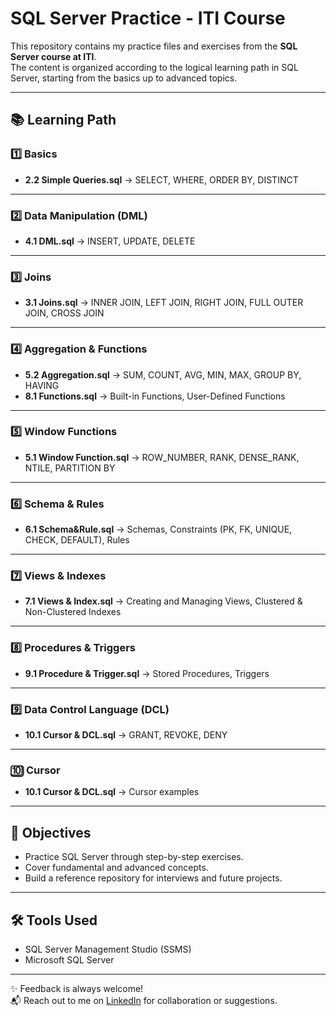 # SQL Server Practice - ITI Course

This repository contains my practice files and exercises from the **SQL Server course at ITI**.  
The content is organized according to the logical learning path in SQL Server, starting from the basics up to advanced topics.

---

## 📚 Learning Path

### 1️⃣ Basics
- **2.2 Simple Queries.sql** → SELECT, WHERE, ORDER BY, DISTINCT  

---

### 2️⃣ Data Manipulation (DML)
- **4.1 DML.sql** → INSERT, UPDATE, DELETE  

---

### 3️⃣ Joins
- **3.1 Joins.sql** → INNER JOIN, LEFT JOIN, RIGHT JOIN, FULL OUTER JOIN, CROSS JOIN  

---

### 4️⃣ Aggregation & Functions
- **5.2 Aggregation.sql** → SUM, COUNT, AVG, MIN, MAX, GROUP BY, HAVING  
- **8.1 Functions.sql** → Built-in Functions, User-Defined Functions  

---

### 5️⃣ Window Functions
- **5.1 Window Function.sql** → ROW_NUMBER, RANK, DENSE_RANK, NTILE, PARTITION BY  

---

### 6️⃣ Schema & Rules
- **6.1 Schema&Rule.sql** → Schemas, Constraints (PK, FK, UNIQUE, CHECK, DEFAULT), Rules  

---

### 7️⃣ Views & Indexes
- **7.1 Views & Index.sql** → Creating and Managing Views, Clustered & Non-Clustered Indexes  

---

### 8️⃣ Procedures & Triggers
- **9.1 Procedure & Trigger.sql** → Stored Procedures, Triggers  

---

### 9️⃣ Data Control Language (DCL)
- **10.1 Cursor & DCL.sql** → GRANT, REVOKE, DENY  

---

### 🔟 Cursor
- **10.1 Cursor & DCL.sql** → Cursor examples  

---

## 🎯 Objectives

- Practice SQL Server through step-by-step exercises.  
- Cover fundamental and advanced concepts.  
- Build a reference repository for interviews and future projects.  

---

## 🛠 Tools Used
- SQL Server Management Studio (SSMS)  
- Microsoft SQL Server  

---

✨ Feedback is always welcome!  
📬 Reach out to me on [LinkedIn](https://LinkedIn.com/Sondos-Mohamed-Said/DB-Tasks) for collaboration or suggestions.
